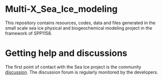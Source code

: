 # Multi-X_Sea_Ice_modeling
This repository contains resources, codes, data and files generated in the small scale sea ice physical and biogeochemical modeling project in the framework of SPP1158.

# Getting help and discussions
The first point of contact with the Sea Ice project is the community <a href="https://github.com/Raghav2197/Multi-X_Sea_Ice_modeling/discussions">discussion</a>. The discussion forum is regularly monitored by the developers.
